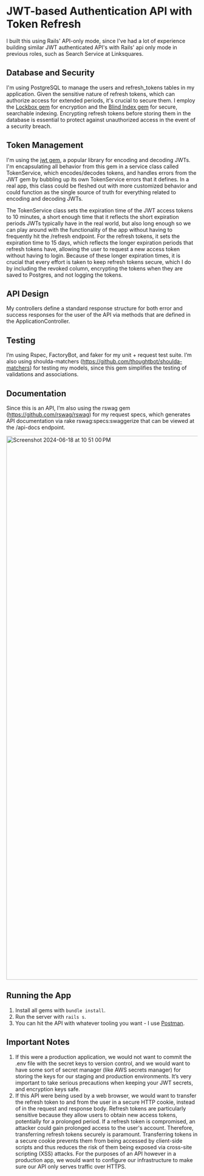 # JWT-based Authentication API with Token Refresh

I built this using Rails' API-only mode, since I've had a lot of experience building similar JWT authenticated API's with Rails' api only mode in previous roles, such as Search Service at Linksquares.

## Database and Security

I'm using PostgreSQL to manage the users and refresh_tokens tables in my application. Given the sensitive nature of refresh tokens, which can authorize access for extended periods, it's crucial to secure them. I employ the [Lockbox gem](https://github.com/ankane/lockbox) for encryption and the [Blind Index gem](https://github.com/ankane/blind_index) for secure, searchable indexing. Encrypting refresh tokens before storing them in the database is essential to protect against unauthorized access in the event of a security breach.

## Token Management

I'm using the [jwt gem](https://github.com/jwt/ruby-jwt), a popular library for encoding and decoding JWTs. I'm encapsulating all behavior from this gem in a service class called TokenService, which encodes/decodes tokens, and handles errors from the JWT gem by bubbling up its own TokenService errors that it defines. In a real app, this class could be fleshed out with more customized behavior and could function as the single source of truth for everything related to encoding and decoding JWTs.

The TokenService class sets the expiration time of the JWT access tokens to 10 minutes, a short enough time that it reflects the short expiration periods JWTs typically have in the real world, but also long enough so we can play around with the functionality of the app without having to frequently hit the /refresh endpoint. For the refresh tokens, it sets the expiration time to 15 days, which reflects the longer expiration periods that refresh tokens have, allowing the user to request a new access token without having to login. Because of these longer expiration times, it is crucial that every effort is taken to keep refresh tokens secure, which I do by including the revoked column, encrypting the tokens when they are saved to Postgres, and not logging the tokens.

## API Design

My controllers define a standard response structure for both error and success responses for the user of the API via methods that are defined in the ApplicationController.

## Testing

I’m using Rspec, FactoryBot, and faker for my unit + request test suite. I’m also using shoulda-matchers (https://github.com/thoughtbot/shoulda-matchers) for testing my models, since this gem simplifies the testing of validations and associations. 

## Documentation

Since this is an API, I’m also using the rswag gem (https://github.com/rswag/rswag) for my request specs, which generates API documentation via rake rswag:specs:swaggerize that can be viewed at the /api-docs endpoint.

<img width="1434" alt="Screenshot 2024-06-18 at 10 51 00 PM" src="https://github.com/gatesporter8/jwt_auth_api/assets/7433935/0a769223-b546-47e3-9361-0d89f6d84aa1">

## Running the App

1. Install all gems with `bundle install`.
2. Run the server with `rails s`.
3. You can hit the API with whatever tooling you want - I use [Postman](https://www.postman.com/).

## Important Notes

1. If this were a production application, we would not want to commit the .env file with the secret keys to version control, and we would want to have some sort of secret manager (like AWS secrets manager) for storing the keys for our staging and production environments. It’s very important to take serious precautions when keeping your JWT secrets, and encryption keys safe.
2. If this API were being used by a web browser, we would want to transfer the refresh token to and from the user in a secure HTTP cookie, instead of in the request and response body. Refresh tokens are particularly sensitive because they allow users to obtain new access tokens, potentially for a prolonged period. If a refresh token is compromised, an attacker could gain prolonged access to the user's account. Therefore, transferring refresh tokens securely is paramount. Transferring tokens in a secure cookie prevents them from being accessed by client-side scripts and thus reduces the risk of them being exposed via cross-site scripting (XSS) attacks. For the purposes of an API however in a production app, we would want to configure our infrastructure to make sure our API only serves traffic over HTTPS.



